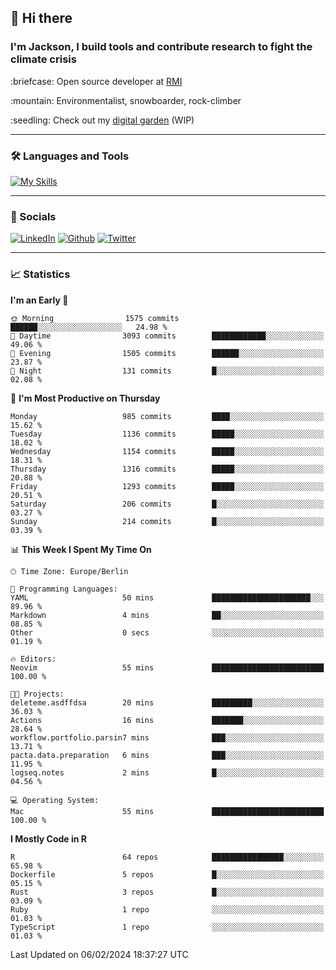 ## :wave: Hi there
### I'm Jackson, I build tools and contribute research to fight the climate crisis
<p> :briefcase: Open source developer at <a href="https://rmi.org/" alt="RMI">RMI</a></p>
<p> :mountain: Environmentalist, snowboarder, rock-climber</p>
<p> :seedling: Check out my <a href="https://jdhoffa.github.io/" alt="digital garden">digital garden</a> (WIP) </p>

---

### :hammer_and_wrench: Languages and Tools

[![My Skills](https://skillicons.dev/icons?i=r,python,rust,js,html,css,postgresql,neovim,azure,docker,git&perline=6&theme=dark)](https://skillicons.dev)

---

### :iphone: Socials

[![LinkedIn](https://skillicons.dev/icons?i=linkedin&theme=dark)](https://www.linkedin.com/in/jackson-hoffart/) 
[![Github](https://skillicons.dev/icons?i=github&theme=dark)](https://github.com/jdhoffa) 
[![Twitter](https://skillicons.dev/icons?i=twitter&theme=dark)](https://twitter.com/jdhoffart) 

---

### :chart_with_upwards_trend: Statistics

 
<!--START_SECTION:waka-->
**I'm an Early 🐤** 

```text
🌞 Morning                1575 commits        ██████░░░░░░░░░░░░░░░░░░░   24.98 % 
🌆 Daytime                3093 commits        ████████████░░░░░░░░░░░░░   49.06 % 
🌃 Evening                1505 commits        ██████░░░░░░░░░░░░░░░░░░░   23.87 % 
🌙 Night                  131 commits         █░░░░░░░░░░░░░░░░░░░░░░░░   02.08 % 
```
📅 **I'm Most Productive on Thursday** 

```text
Monday                   985 commits         ████░░░░░░░░░░░░░░░░░░░░░   15.62 % 
Tuesday                  1136 commits        █████░░░░░░░░░░░░░░░░░░░░   18.02 % 
Wednesday                1154 commits        █████░░░░░░░░░░░░░░░░░░░░   18.31 % 
Thursday                 1316 commits        █████░░░░░░░░░░░░░░░░░░░░   20.88 % 
Friday                   1293 commits        █████░░░░░░░░░░░░░░░░░░░░   20.51 % 
Saturday                 206 commits         █░░░░░░░░░░░░░░░░░░░░░░░░   03.27 % 
Sunday                   214 commits         █░░░░░░░░░░░░░░░░░░░░░░░░   03.39 % 
```


📊 **This Week I Spent My Time On** 

```text
🕑︎ Time Zone: Europe/Berlin

💬 Programming Languages: 
YAML                     50 mins             ██████████████████████░░░   89.96 % 
Markdown                 4 mins              ██░░░░░░░░░░░░░░░░░░░░░░░   08.85 % 
Other                    0 secs              ░░░░░░░░░░░░░░░░░░░░░░░░░   01.19 % 

🔥 Editors: 
Neovim                   55 mins             █████████████████████████   100.00 % 

🐱‍💻 Projects: 
deleteme.asdffdsa        20 mins             █████████░░░░░░░░░░░░░░░░   36.03 % 
Actions                  16 mins             ███████░░░░░░░░░░░░░░░░░░   28.64 % 
workflow.portfolio.parsin7 mins              ███░░░░░░░░░░░░░░░░░░░░░░   13.71 % 
pacta.data.preparation   6 mins              ███░░░░░░░░░░░░░░░░░░░░░░   11.95 % 
logseq.notes             2 mins              █░░░░░░░░░░░░░░░░░░░░░░░░   04.56 % 

💻 Operating System: 
Mac                      55 mins             █████████████████████████   100.00 % 
```

**I Mostly Code in R** 

```text
R                        64 repos            ████████████████░░░░░░░░░   65.98 % 
Dockerfile               5 repos             █░░░░░░░░░░░░░░░░░░░░░░░░   05.15 % 
Rust                     3 repos             █░░░░░░░░░░░░░░░░░░░░░░░░   03.09 % 
Ruby                     1 repo              ░░░░░░░░░░░░░░░░░░░░░░░░░   01.03 % 
TypeScript               1 repo              ░░░░░░░░░░░░░░░░░░░░░░░░░   01.03 % 
```




 Last Updated on 06/02/2024 18:37:27 UTC
<!--END_SECTION:waka-->
